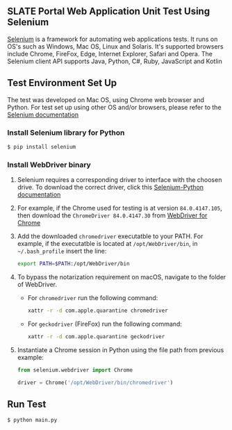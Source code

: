 ## SLATE Portal Web Application Unit Test Using Selenium
[Selenium](https://www.selenium.dev/documentation/en/) is a framework for automating web applications tests. It runs on OS's such as Windows, Mac OS, Linux and Solaris. It's supported browsers include Chrome, FireFox, Edge, Internet Explorer, Safari and Opera. The Selenium client API supports Java, Python, C#, Ruby, JavaScript and Kotlin
## Test Environment Set Up
The test was developed on Mac OS, using Chrome web browser and Python. For test set up using other OS and/or browsers, please refer to the [Selenium documentation](https://www.selenium.dev/documentation/en/)
### Install Selenium library for Python
```bash
$ pip install selenium
```
### Install WebDriver binary
1. Selenium requires a corresponding driver to interface with the choosen drive. To download the correct driver, click this [Selenium-Python documentation](https://selenium-python.readthedocs.io/installation.html)
2. For example, if the Chrome used for testing is at version `84.0.4147.105`, then download the `ChromeDriver 84.0.4147.30` from [WebDriver for Chrome](https://sites.google.com/a/chromium.org/chromedriver/downloads)
3. Add the downloaded `chromedriver` executatble to your PATH. For example, if the executatble is located at `/opt/WebDriver/bin`, in `~/.bash_profile` insert the line:
    ```bash
    export PATH=$PATH:/opt/WebDriver/bin
    ```
4. To bypass the notarization requirement on macOS, navigate to the folder of WebDriver. </br>
    *   For `chromedriver` run the following command:
        ```bash
        xattr -r -d com.apple.quarantine chromedriver 
        ```
    *   For `geckodriver` (FireFox) run the following command:
        ```bash
        xattr -r -d com.apple.quarantine geckodriver 
        ```

5. Instantiate a Chrome session in Python using the file path from previous example:
    ```python
    from selenium.webdriver import Chrome

    driver = Chrome('/opt/WebDriver/bin/chromedriver')
    ```


## Run Test
```bash
$ python main.py
```